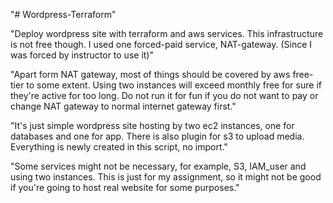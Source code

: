 "# Wordpress-Terraform" 

"Deploy wordpress site with terraform and aws services.
This infrastructure is not free though. I used one forced-paid service, NAT-gateway. (Since I was forced by instructor to use it)"

"Apart form NAT gateway, most of things should be covered by aws free-tier to some extent. Using two instances will exceed monthly free for sure if they're active for too long.
Do not run it for fun if you do not want to pay or change NAT gateway to normal internet gateway first."

"It's just simple wordpress site hosting by two ec2 instances, one for databases and one for app.
There is also plugin for s3 to upload media. Everything is newly created in this script, no import."

"Some services might not be necessary, for example, S3, IAM_user and using two instances.
This is just for my assignment, so it might not be good if you're going to host real website for some purposes."